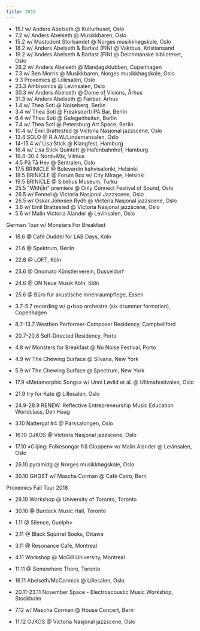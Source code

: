 ```yaml
---
title: 2018
---
```

- 15.1 w/ Anders Abelseth @ Kulturhuset, Oslo
- 7.2 w/ Anders Abelseth @ Musikkbaren, Oslo
- 15.2 w/ Mastodont Storbandet @ Norges musikkhøgskole, Oslo
- 18.2 w/ Anders Abelseth & Barlast (FIN) @ Vaktbua, Kristiansand
- 19.2 w/ Anders Abelseth & Barlast (FIN) @ Deichmanske biblioteket, Oslo
- 26.2 w/ Anders Abelseth @ Mandagsklubben, Copenhagen
- 7.3 w/ Ben Morris @ Musikkbaren, Norges musikkhøgskole, Oslo
- 9.3 Proxemics @ Lillesalen, Oslo
- 23.3 Ambisonics @ Levinsalen, Oslo
- 30.3 w/ Anders Abelseth @ Dome of Visions, Århus
- 31.3 w/ Anders Abelseth @ Fairbar, Århus
- 1.4 w/ Thea Soti @ Noiseberg, Berlin
- 3.4 w/ Thea Soti @ Freaksdorf/IPA Bar, Berlin
- 6.4 w/ Thea Soti @ Gelegenheiten, Berlin
- 7.4 w/ Thea Soti @ Petersburg Art Space, Berlin
- 10.4 w/ Emil Brattested @ Victoria Nasjonal jazzscene, Oslo
- 13.4 SOLO @ R.A.W./Lindemansalen, Oslo
- 14-15.4 w/ Lisa Stick @ Klangfest, Hamburg
- 16.4 w/ Lisa Stick Quintett @ Hafenbahnhof, Hamburg
- 19.4-30.4 Nord+Mix, Vilnius
- 4.5 På Tå Hev @ Sentralen, Oslo
- 17.5 BRINICLE @ Bulevardin kahvisalonki, Helsinki
- 18.5 BRINICLE @ Forum Box w/ City Mirage, Helsinki
- 19.5 BRINICLE @ Sibelius Museum, Turku
- 25.5 "With\|in" premiere @ Only Connect Festival of Sound, Oslo
- 26.5 w/ Fennel @ Victoria Nasjonal Jazzscene, Oslo
- 26.5 w/ Oskar Johnsen Rydh @ Victoria Nasjonal jazzscene, Oslo
- 3.6 w/ Emil Brattested @ Victoria Nasjonal jazzscene, Oslo
- 5.6 w/ Malin Victoria Alander @ Levinsalen, Oslo

German Tour w/ Monsters For Breakfast
- 18.6 @ Café Duddel for LAB Days, Köln
- 21.6 @ Spektrum, Berlin
- 22.6 @ LOFT, Köln
- 23.6 @ Onomato Künstlerverein, Dusseldorf
- 24.6 @ ON Neue Musik Köln, Köln
- 25.6 @ Büro für akustische Innenraumpflege, Essen
 
- 3.7-5.7 recording w/ g•bop orchestra (six drummer formation), Copenhagen
- 8.7-13.7 Westben Performer-Composer Residency, Campbellford
- 20.7-20.8 Self-Directed Residency, Porto
- 4.8 w/ Monsters for Breakfast @ No Noise Festival, Porto
- 4.9 w/ The Chewing Surface @ Silvana, New York
- 5.9 w/ The Chewing Surface @ Spectrum, New York
- 17.9 «Metamorphic Songs» w/ Unni Løvlid et al. @ Ultimafestivalen, Oslo
- 21.9 try for Kate @ Lillesalen, Oslo
- 24.9-28.9 RENEW: Reflective Entrepreneurship Music Education Worldclass, Den Haag
- 3.10 Nattergal #4 @ Parksalongen, Oslo
- 16.10 OJKOS @ Victoria Nasjonal jazzscene, Oslo
- 17.10 «Giljing: Folkesongar frå Gloppen» w/ Malin Alander @ Levinsalen, Oslo
- 26.10 pyramidg @ Norges musikkhøgskole, Oslo
- 30.10 GHOST w/ Mascha Corman @ Café Cairo, Bern
 
Proxemics Fall Tour 2018
- 28.10 Workshop @ University of Toronto, Toronto
- 30.10 @ Burdock Music Hall, Toronto
- 1.11 @ Silence, Guelph>
- 2.11 @ Black Squirrel Books, Ottawa
- 3.11 @ Resonance Café, Montreal
- 4.11 Workshop @ McGill University, Montreal
- 11.11 @ Somewhere There, Toronto

- 16.11 Abelseth/McCormick @ Lillesalen, Oslo
- 20.11-23.11 November Space - Electroacoustic Music Workshop, Stockholm
- 7.12 w/ Mascha Corman @ House Concert, Bern
- 11.12 OJKOS @ Victoria Nasjonal jazzscene, Oslo
